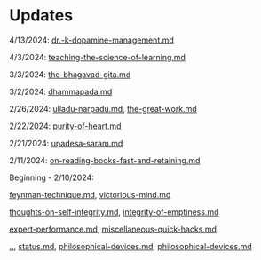 # Updates

4/13/2024: [dr.-k-dopamine-management.md](../study-notes/dr.-k-dopamine-management.md "mention")

4/3/2024: [teaching-the-science-of-learning.md](../study-notes/skills/learning/teaching-the-science-of-learning.md "mention")

3/3/2024: [the-bhagavad-gita.md](../study-notes/philosophy/indian/hinduism/bhagavad-gita/the-bhagavad-gita.md "mention")

3/2/2024: [dhammapada.md](../study-notes/philosophy/indian/buddhism/early-buddhism/dhammapada.md "mention")

2/26/2024: [ulladu-narpadu.md](../study-notes/philosophy/indian/hinduism/advaita-vedanta/ramana-mahashri/ulladu-narpadu.md "mention"), [the-great-work.md](../study-notes/philosophy/indian/hinduism/bhagavad-gita/the-great-work.md "mention")

2/22/2024: [purity-of-heart.md](../study-notes/philosophy/indian/buddhism/early-buddhism/various-authors/thanissaro-bhikkhu/purity-of-heart.md "mention")

2/21/2024: [upadesa-saram.md](../study-notes/philosophy/indian/hinduism/advaita-vedanta/ramana-mahashri/upadesa-saram.md "mention")

2/11/2024: [on-reading-books-fast-and-retaining.md](../study-notes/skills/learning/on-reading-books-fast-and-retaining.md "mention")

Beginning - 2/10/2024:&#x20;

[feynman-technique.md](../study-notes/skills/learning/feynman-technique.md "mention"),  [victorious-mind.md](../study-notes/skills/memory/victorious-mind.md "mention")

&#x20;[thoughts-on-self-integrity.md](../study-notes/skills/integrity/thoughts-on-self-integrity.md "mention"), [integrity-of-emptiness.md](../study-notes/philosophy/indian/buddhism/early-buddhism/various-authors/thanissaro-bhikkhu/integrity-of-emptiness.md "mention") &#x20;

[expert-performance.md](../study-notes/skills/learning/deliberate-practice/expert-performance.md "mention"), [miscellaneous-quick-hacks.md](../study-notes/skills/miscellaneous-quick-hacks.md "mention")

[..](../ "mention"), [status.md](../my-books/on-what-to-be/status.md "mention"), [philosophical-devices.md](../study-notes/philosophy/general/epistemology/formal-philosophy/probability/philosophical-devices.md "mention"), [philosophical-devices.md](../study-notes/philosophy/general/metaphysics/causation/philosophical-devices.md "mention")

